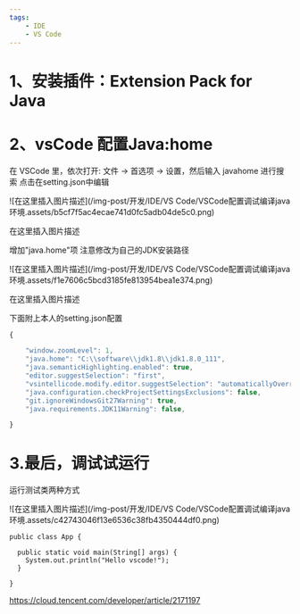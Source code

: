 ```yaml
---
tags:
    - IDE
    - VS Code
---
```


# 1、安装插件：Extension Pack for Java

# 2、vsCode 配置Java:home

在 VSCode 里，依次打开: 文件 -> 首选项 -> 设置，然后输入 javahome 进行搜索 点击在setting.json中编辑

![在这里插入图片描述](/img-post/开发/IDE/VS Code/VSCode配置调试编译java环境.assets/b5cf7f5ac4ecae741d0fc5adb04de5c0.png)

在这里插入图片描述

 增加"java.home"项 注意修改为自己的JDK安装路径 

![在这里插入图片描述](/img-post/开发/IDE/VS Code/VSCode配置调试编译java环境.assets/f1e7606c5bcd3185fe813954bea1e374.png)

在这里插入图片描述

 下面附上本人的setting.json配置

```javascript
{

    "window.zoomLevel": 1,
    "java.home": "C:\\software\\jdk1.8\\jdk1.8.0_111",
    "java.semanticHighlighting.enabled": true,
    "editor.suggestSelection": "first",
    "vsintellicode.modify.editor.suggestSelection": "automaticallyOverrodeDefaultValue",
    "java.configuration.checkProjectSettingsExclusions": false,
    "git.ignoreWindowsGit27Warning": true,
    "java.requirements.JDK11Warning": false,

}
```



# 3.最后，调试试运行

运行测试类两种方式 

![在这里插入图片描述](/img-post/开发/IDE/VS Code/VSCode配置调试编译java环境.assets/c42743046f13e6536c38fb4350444df0.png)

```
public class App {

  public static void main(String[] args) {
    System.out.println("Hello vscode!");
  }

}
```





https://cloud.tencent.com/developer/article/2171197
